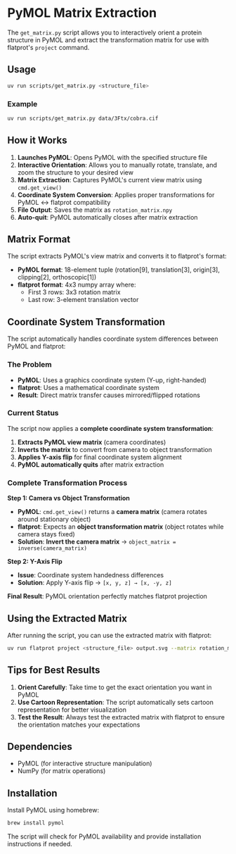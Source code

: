 # PyMOL Matrix Extraction

The `get_matrix.py` script allows you to interactively orient a protein structure in PyMOL and extract the transformation matrix for use with flatprot's `project` command.

## Usage

```bash
uv run scripts/get_matrix.py <structure_file>
```

### Example

```bash
uv run scripts/get_matrix.py data/3Ftx/cobra.cif
```

## How it Works

1. **Launches PyMOL**: Opens PyMOL with the specified structure file
2. **Interactive Orientation**: Allows you to manually rotate, translate, and zoom the structure to your desired view
3. **Matrix Extraction**: Captures PyMOL's current view matrix using `cmd.get_view()`
4. **Coordinate System Conversion**: Applies proper transformations for PyMOL ↔ flatprot compatibility
5. **File Output**: Saves the matrix as `rotation_matrix.npy`
6. **Auto-quit**: PyMOL automatically closes after matrix extraction

## Matrix Format

The script extracts PyMOL's view matrix and converts it to flatprot's format:

- **PyMOL format**: 18-element tuple (rotation[9], translation[3], origin[3], clipping[2], orthoscopic[1])
- **flatprot format**: 4x3 numpy array where:
  - First 3 rows: 3x3 rotation matrix
  - Last row: 3-element translation vector

## Coordinate System Transformation

The script automatically handles coordinate system differences between PyMOL and flatprot:

### The Problem
- **PyMOL**: Uses a graphics coordinate system (Y-up, right-handed)
- **flatprot**: Uses a mathematical coordinate system
- **Result**: Direct matrix transfer causes mirrored/flipped rotations

### Current Status
The script now applies a **complete coordinate system transformation**:
1. **Extracts PyMOL view matrix** (camera coordinates)
2. **Inverts the matrix** to convert from camera to object transformation
3. **Applies Y-axis flip** for final coordinate system alignment
4. **PyMOL automatically quits** after matrix extraction

### Complete Transformation Process

**Step 1: Camera vs Object Transformation**
- **PyMOL**: `cmd.get_view()` returns a **camera matrix** (camera rotates around stationary object)
- **flatprot**: Expects an **object transformation matrix** (object rotates while camera stays fixed)
- **Solution**: **Invert the camera matrix** → `object_matrix = inverse(camera_matrix)`

**Step 2: Y-Axis Flip**
- **Issue**: Coordinate system handedness differences
- **Solution**: Apply Y-axis flip → `[x, y, z] → [x, -y, z]`

**Final Result**: PyMOL orientation perfectly matches flatprot projection

## Using the Extracted Matrix

After running the script, you can use the extracted matrix with flatprot:

```bash
uv run flatprot project <structure_file> output.svg --matrix rotation_matrix.npy
```

## Tips for Best Results

1. **Orient Carefully**: Take time to get the exact orientation you want in PyMOL
2. **Use Cartoon Representation**: The script automatically sets cartoon representation for better visualization
3. **Test the Result**: Always test the extracted matrix with flatprot to ensure the orientation matches your expectations

## Dependencies

- PyMOL (for interactive structure manipulation)
- NumPy (for matrix operations)

## Installation

Install PyMOL using homebrew:

```bash
brew install pymol
```

The script will check for PyMOL availability and provide installation instructions if needed.
